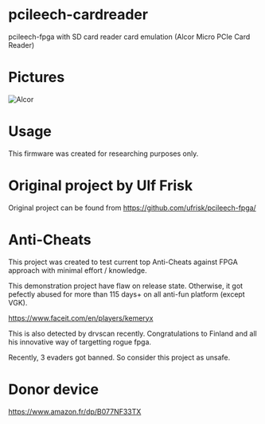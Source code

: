 # pcileech-cardreader
pcileech-fpga with SD card reader card emulation (Alcor Micro PCIe Card Reader)


# Pictures
![Alcor](https://i.imgur.com/kzmqSIH.png)

# Usage
This firmware was created for researching purposes only.  

# Original project by Ulf Frisk
Original project can be found from https://github.com/ufrisk/pcileech-fpga/  

# Anti-Cheats
This project was created to test current top Anti-Cheats against FPGA approach with minimal effort / knowledge.  

This demonstration project have flaw on release state.
Otherwise, it got pefectly abused for more than 115 days+ on all anti-fun platform (except VGK).

https://www.faceit.com/en/players/kemeryx

This is also detected by drvscan recently.
Congratulations to Finland and all his innovative way of targetting rogue fpga.

Recently, 3 evaders got banned. 
So consider this project as unsafe.

# Donor device 

https://www.amazon.fr/dp/B077NF33TX
